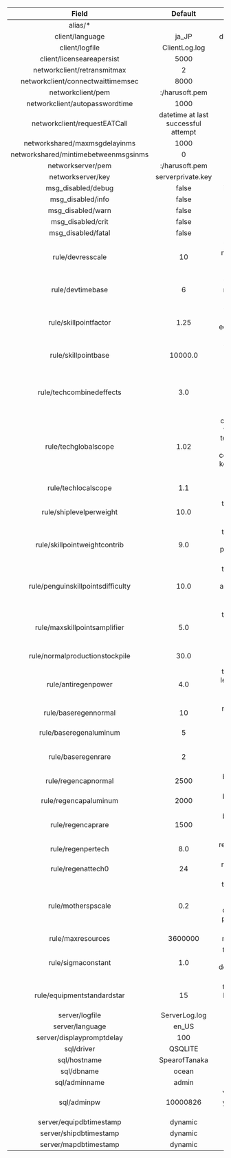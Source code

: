 |                Field                 |               Default               |                             Note                             |
| :----------------------------------: | :---------------------------------: | :----------------------------------------------------------: |
|               alias/*                |                                     |                     created by the user                      |
|           client/language            |                ja_JP                |                  default value is temporary                  |
|            client/logfile            |            ClientLog.log            |                                                              |
|      client/licenseareapersist       |                5000                 |                                                              |
|     networkclient/retransmitmax      |                  2                  |                    Client retransmit time                    |
|  networkclient/connectwaittimemsec   |                8000                 |                                                              |
|          networkclient/pem           |           :/harusoft.pem            |                           Embedded                           |
|    networkclient/autopasswordtime    |                1000                 |                                                              |
|     networkclient/requestEATCall     | datetime at last successful attempt |                                                              |
|    networkshared/maxmsgdelayinms     |                1000                 |                                                              |
| networkshared/mintimebetweenmsgsinms |                  0                  |                                                              |
|          networkserver/pem           |           :/harusoft.pem            |                                                              |
|          networkserver/key           |          serverprivate.key          |                                                              |
|          msg_disabled/debug          |                false                |                    ignored in releasemode                    |
|          msg_disabled/info           |                false                |                                                              |
|          msg_disabled/warn           |                false                |                                                              |
|          msg_disabled/crit           |                false                |                                                              |
|          msg_disabled/fatal          |                false                |                                                              |
|           rule/devresscale           |                 10                  | the more this value, the more resources and time is required to develop equipment |
|           rule/devtimebase           |                  6                  | the more this value, the more time is required to develop equipment |
|        rule/skillpointfactor         |                1.25                 | the more this value, the more tech affects an equipment's standard skill points |
|         rule/skillpointbase          |               10000.0               | the more this value, the more any equipment's standard skill points |
|       rule/techcombinedeffects       |                 3.0                 | maximum deterimental effects of inferior local/global technology on global/local technology |
|         rule/techglobalscope         |                1.02                 | controls the decay speed when calculating global tech level. The closer this is to 1, the more tech components is required to keep the overall tech level high. |
|         rule/techlocalscope          |                 1.1                 |           same as above, but applys to local tech            |
|       rule/shiplevelperweight        |                10.0                 | the higher this value, the less weight ship levels contribute to ship tech |
|     rule/skillpointweightcontrib     |                 9.0                 | the higher this value, the more weight equip skill points contribute to equip tech |
|  rule/penguinskillpointsdifficulty   |                10.0                 | the higher this value, the more difficult to accumulate skill points by failing to develop an equipment |
|     rule/maxskillpointsamplifier     |                 5.0                 | the higher this value, the more mother skill point requirement of son equipment |
|    rule/normalproductionstockpile    |                30.0                 |            normal possessing limit for equipments            |
|         rule/antiregenpower          |                 4.0                 | the higher this value, the less global tech applys to extra resource natural regeneration |
|         rule/baseregennormal         |                 10                  |         regenerate speed for oil, explosives, steel          |
|        rule/baseregenaluminum        |                  5                  |                regenerate speed for aluminum                 |
|          rule/baseregenrare          |                  2                  |      regenerate speed for rubber, tungsten and chromium      |
|         rule/regencapnormal          |                2500                 |        base regenerate cap for oil, explosives, steel        |
|        rule/regencapaluminum         |                2000                 |               base regenerate cap for aluminum               |
|          rule/regencaprare           |                1500                 |    base regenerate cap for rubber, tungsten and chromium     |
|          rule/regenpertech           |                 8.0                 |               regenerate factor per tech level               |
|          rule/regenattech0           |                 24                  |                 regenerate factor at tech 0                  |
|          rule/motherspscale          |                 0.2                 | the higher this value, the more son equipment's tech matters in determining mother skill point requirement of son equipment |
|          rule/maxresources           |               3600000               |                   max resources stockpile                    |
|          rule/sigmaconstant          |                 1.0                 | the larger this value, the less effect tech has on development/construction success rate |
|      rule/equipmentstandardstar      |                 15                  | the larger this value, the less effective improving equipment does |
|            server/logfile            |            ServerLog.log            |                                                              |
|           server/language            |                en_US                |                                                              |
|      server/displaypromptdelay       |                 100                 |                                                              |
|              sql/driver              |               QSQLITE               |                                                              |
|             sql/hostname             |            SpearofTanaka            |                                                              |
|              sql/dbname              |                ocean                |                                                              |
|            sql/adminname             |                admin                |                                                              |
|             sql/adminpw              |              10000826               |  You must change this or your database would be vulnerable   |
|       server/equipdbtimestamp        |               dynamic               |                                                              |
|        server/shipdbtimestamp        |               dynamic               |                                                              |
|        server/mapdbtimestamp         |               dynamic               |                                                              |